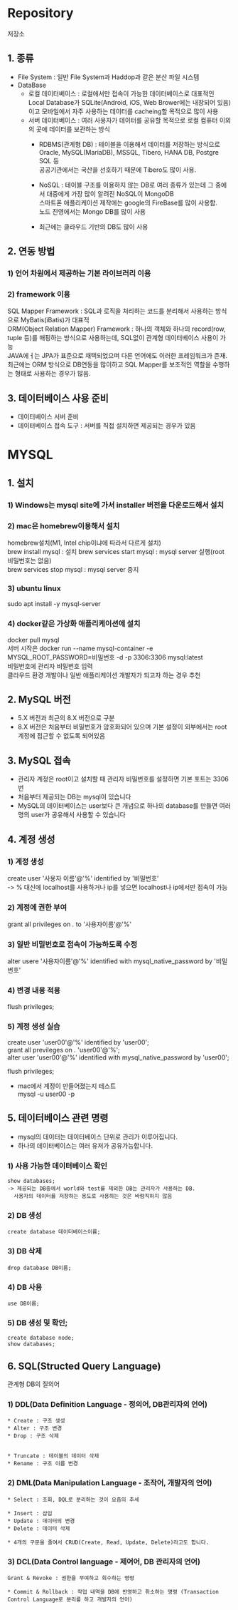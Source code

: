 # Repository
  저장소  
## 1. 종류  
  * File System : 일반 File System과 Haddop과 같은 분산 파일 시스템  
  * DataBase  
    * 로컬 데이터베이스 : 로컬에서만 접속이 가능한 데이터베이스로 대표적인 Local Database가 SQLite(Android, iOS, Web Brower에는 내장되어 있음)이고 모바일에서 자주 사용하는 데이터를 cacheing할 목적으로 많이 사용  
    * 서버 데이터베이스 : 여러 사용자가 데이터를 공유할 목적으로 로컬 컴퓨터 이외의 곳에 데이터를 보관하는 방식  
      - RDBMS(관계형 DB) : 테이블을 이용해서 데이터를 저장하는 방식으로 Oracle, MySQL(MariaDB), MSSQL, Tibero, HANA DB, Postgre SQL 등  
        공공기관에서는 국산을 선호하기 때문에 Tibero도 많이 사용.  
      - NoSQL : 테이블 구조를 이용하지 않는 DB로 여러 종류가 있는데 그 중에서 대중에게 가장 많이 알려진 NoSQL이 MongoDB  
        스마트폰 애플리케이션 제작에는 google의 FireBase를 많이 사용함.  
        노드 진영에서는 Mongo DB를 많이 사용
        
      - 최근에는 클라우드 기반의 DB도 많이 사용

## 2. 연동 방법
### 1) 언어 차원에서 제공하는 기본 라이브러리 이용  

### 2) framework 이용  
  SQL Mapper Framework : SQL과 로직을 처리하는 코드를 분리해서 사용하는 방식으로 MyBatis(iBatis)가 대표적  
  ORM(Object Relation Mapper) Framework : 하나의 객체와 하나의 record(row, tuple 등)를 매핑하는 방식으로 사용하는데, SQL없이 관계형 데이터베이스 사용이 가능  
  JAVA에ㅓ는 JPA가 표준으로 채택되었으며 다른 언어에도 이러한 프레임워크가 존재.  
  최근에는 ORM 방식으로 DB연동을 많이하고 SQL Mapper를 보조적인 역할을 수행하는 형태로 사용하는 경우가 많음.  
  
## 3. 데이터베이스 사용 준비
  * 데이터베이스 서버 준비  
  * 데이터베이스 접속 도구 : 서버를 직접 설치하면 제공되는 경우가 있음  

# MYSQL
## 1. 설치
### 1) Windows는 mysql site에 가서 installer 버전을 다운로드해서 설치
### 2) mac은 homebrew이용해서 설치
  homebrew설치(M1, Intel chip이냐에 따라서 다르게 설치)  
  brew install mysql : 설치
  brew services start mysql : mysql server 실행(root 비밀번호는 없음)  
  brew services stop mysql : mysql server 중지  
### 3) ubuntu linux  
  sudo apt install -y mysql-server  
### 4) docker같은 가상화 애플리케이션에 설치  
  docker pull mysql  
  서버 시작은 docker run --name mysql-container -e MYSQL_ROOT_PASSWORD=비밀번호 -d -p 3306:3306 mysql:latest  
  비밀번호에 관리자 비밀번호 입력  
  클라우드 환경 개발이나 일반 애플리케이션 개발자가 되고자 하는 경우 추천  
## 2. MySQL 버전  
  * 5.X 버전과 최근의 8.X 버전으로 구분  
  * 8.X 버전은 처음부터 비밀번호가 암호화되어 있으며 기본 설정이 외부에서는 root 계정에 접근할 수 없도록 되어있음  
## 3. MySQL 접속  
  * 관리자 계정은 root이고 설치할 때 관리자 비밀번호를 설정하면 기본 포트는 3306번  
  * 처음부터 제공되는 DB는 mysql이 있습니다  
  * MySQL의 데이터베이스는 user보다 큰 개념으로 하나의 database를 만들면 여러 명의 user가 공유해서 사용할 수 있습니다  

## 4. 계정 생성
### 1) 계정 생성  
  create user '사용자 이름'@'%' identified by '비밀번호'  
  -> % 대신에 localhost를 사용하거나 ip를 넣으면 localhost나 ip에서만 접속이 가능  
### 2) 계정에 권한 부여  
  grant all privileges on *.* to '사용자이름'@'%'
### 3) 일반 비밀번호로 접속이 가능하도록 수정
  alter usere '사용자이름'@'%' identified with mysql_native_password by '비밀번호'
### 4) 변경 내용 적용
  flush privileges;
### 5) 계정 생성 실습
  create user 'user00'@'%' identified by 'user00';  
  grant all previleges on *.* 'user00'@'%';  
  alter user 'user00'@'%' identified with mysql_native_password by 'user00';  
  
  flush privileges;
  
  * mac에서 계정이 만들어졌는지 테스트  
    mysql -u user00 -p

## 5. 데이터베이스 관련 명령
  * mysql의 데이터는 데이터베이스 단위로 관리가 이루어집니다.
  * 하나의 데이터베이스는 여러 유저가 공유가능합니다.

  ### 1) 사용 가능한 데이터베이스 확인
    show databases;
    -> 제공되는 DB중에서 world와 test를 제외한 DB는 관리자가 사용하는 DB.  
      사용자의 데이터를 저장하는 용도로 사용하는 것은 바람직하지 않음  
  ### 2) DB 생성
    create database 데이터베이스이름;
  ### 3) DB 삭제
    drop database DB이름;
  ### 4) DB 사용
    use DB이름;
  ### 5) DB 생성 및 확인;
    create database node;
    show databases;

## 6. SQL(Structed Query Language)
  관계형 DB의 질의어

  ### 1) DDL(Data Definition Language - 정의어, DB관리자의 언어)  
    * Create : 구조 생성  
    * Alter : 구조 변경  
    * Drop : 구조 삭제  


    * Truncate : 테이블의 데이터 삭제  
    * Rename : 구조 이름 변경  

  ### 2) DML(Data Manipulation Language - 조작어, 개발자의 언어)  
    * Select : 조회, DQL로 분리하는 것이 요즘의 추세

    * Insert : 삽입  
    * Update : 데이터의 변경  
    * Delete : 데이터 삭제  

    * 4개의 구문을 줄여서 CRUD(Create, Read, Update, Delete)라고도 합니다.
  
  ### 3) DCL(Data Control language - 제어어, DB 관리자의 언어)
    Grant & Revoke : 권한을 부여하고 회수하는 명령
  
    * Commit & Rollback : 작업 내역을 DB에 반영하고 취소하는 명령 (Transaction Control Language로 분리를 하고 개발자의 언어)